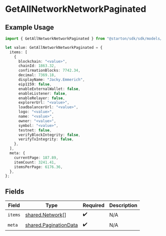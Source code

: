 # GetAllNetworkNetworkPaginated

## Example Usage

```typescript
import { GetAllNetworkNetworkPaginated } from "@starton/sdk/sdk/models/operations";

let value: GetAllNetworkNetworkPaginated = {
  items: [
    {
      blockchain: "<value>",
      chainId: 1863.32,
      confirmationBlocks: 7742.34,
      decimal: 7369.18,
      displayName: "Jacky.Emmerich",
      eip1159: false,
      enableExternalWallet: false,
      enableListener: false,
      enableRelayer: false,
      explorerUrl: "<value>",
      loadbalancerUrl: "<value>",
      logo: "<value>",
      name: "<value>",
      owner: "<value>",
      symbol: "<value>",
      testnet: false,
      verifyBlockIntegrity: false,
      verifyTxIntegrity: false,
    },
  ],
  meta: {
    currentPage: 187.89,
    itemCount: 3241.41,
    itemsPerPage: 6176.36,
  },
};
```

## Fields

| Field                                                                 | Type                                                                  | Required                                                              | Description                                                           |
| --------------------------------------------------------------------- | --------------------------------------------------------------------- | --------------------------------------------------------------------- | --------------------------------------------------------------------- |
| `items`                                                               | [shared.Network](../../../sdk/models/shared/network.md)[]             | :heavy_check_mark:                                                    | N/A                                                                   |
| `meta`                                                                | [shared.PaginationData](../../../sdk/models/shared/paginationdata.md) | :heavy_check_mark:                                                    | N/A                                                                   |